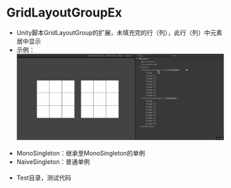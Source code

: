 # GridLayoutGroupEx
* Unity脚本GridLayoutGroup的扩展，未填充完的行（列），此行（列）中元素居中显示
* 示例：
![GridLayoutGroupEx](./../../Images/GridLayoutGroupEx.gif)
<br><br>
* MonoSingleton：继承至MonoSingleton的单例
* NaiveSingleton：普通单例
<br><br>
* Test目录，测试代码
